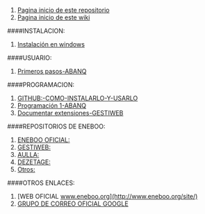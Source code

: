 1. [Pagina inicio de este repositorio](https://github.com/Miguel-J/eneboo)
1. [Pagina inicio de este wiki](https://github.com/Miguel-J/eneboo/wiki)

####INSTALACION:
1. [Instalación en windows](https://github.com/Miguel-J/eneboo/wiki/Primeros-pasos-(sacado-de-ABANQ))

####USUARIO:
1. [Primeros pasos-ABANQ](https://github.com/Miguel-J/eneboo/wiki/Primeros-pasos-(sacado-de-ABANQ))

####PROGRAMACION:
1. [GITHUB:-COMO-INSTALARLO-Y-USARLO](https://github.com/Miguel-J/eneboo/wiki/GITHUB:-COMO-INSTALARLO-Y-USARLO)
1. [Programación 1-ABANQ](https://github.com/Miguel-J/eneboo/wiki/Programaci%C3%B3n-1-(sacado-de-ABANQ))
1. [Documentar extensiones-GESTIWEB](https://github.com/Miguel-J/eneboo/wiki/Documentar-extensiones-en-Eneboo-(GESTIWEB))

####REPOSITORIOS DE ENEBOO:
1. [ENEBOO OFICIAL: ](https://github.com/eneboo)
1. [GESTIWEB: ](https://github.com/gestiweb)
1. [AULLA: ](https://github.com/Aulla)
1. [DEZETAGE: ](https://github.com/dezetage)
1. [Otros: ](https://github.com/Miguel-J/eneboo/wiki/REPOSITORIOS-DE-ENEBOO)

####OTROS ENLACES:
1. [WEB OFICIAL www.eneboo.org](http://www.eneboo.org/site/)
1. [GRUPO DE CORREO OFICIAL GOOGLE](https://groups.google.com/forum/#!forum/eneboo)